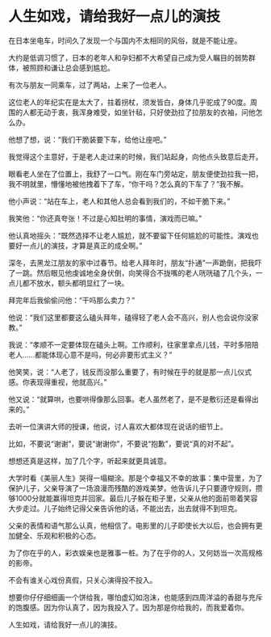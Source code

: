 # 人生如戏，请给我好一点儿的演技

在日本坐电车，时间久了发现一个与国内不太相同的风俗，就是不能让座。 

大约是低调习惯了，日本的老年人和孕妇都不大希望自己成为受人瞩目的弱势群体，被照顾和谦让总会感到尴尬。 

有次与朋友一同乘车，过了两站，上来了一位老人。 

这位老人的年纪实在是太大了，拄着拐杖，须发皆白，身体几乎驼成了90度。周围的人都无动于衷，我浑身难受，如坐针毡，只好使劲拉了拉朋友的衣袖，问他怎么办。 

他想了想，说：“我们干脆装要下车，给他让座吧。” 

我觉得这个主意好，于是老人走过来的时候，我们站起身，向他点头致意后走开。 

眼看老人坐在了位置上，我舒了一口气。刚在车门旁站定，朋友便使劲拉我一把，我不明就里，懵懂地被他拽着下了车，“你干吗？怎么真的下车了？”我不解。 

他小声说：“站在车上，老人和其他人总会看到我们的，不如干脆下来。” 

我笑他：“你还真夸张！不过是心知肚明的事情，演戏而已嘛。” 

他认真地摇头：“既然选择不让老人尴尬，就不要留下任何尴尬的可能性。演戏也要好一点儿的演技，才算是真正的成全啊。” 

深冬，去黑龙江朋友的家中过春节。给老人拜年时，朋友“扑通”一声跪倒，把我吓了一跳。然后眼见他虔诚地全身伏倒，向笑得合不拢嘴的老人咣咣磕了几个头，一点儿都不放水，额头都明显红了一块。 

拜完年后我偷偷问他：“干吗那么卖力？” 

他说：“我们这里都要这么磕头拜年，磕得轻了老人会不高兴，别人也会说你没家教。” 

我说：“孝顺不一定要体现在磕头上啊。工作顺利，往家里拿点儿钱，平时多陪陪老人……都能体现心意不是吗，何必非要形式主义？” 

他笑笑，说：“人老了，钱反而没那么重要了，有时候在乎的就是那一点儿仪式感。你表现得重视，他就高兴。” 

他又说：“就算哄，也要哄得像那么回事。老人虽然老了，是不是敷衍还是看得出来的。” 

去听一位演讲大师的授课，他说，讨人喜欢大都体现在说话的细节上。 

比如，不要说“谢谢”，要说“谢谢你”，不要说“抱歉”，要说“真的对不起”。 

想想还真是这样，加了几个字，听起来就更具诚意。 

大学时看《美丽人生》哭得一塌糊涂。那是个幸福又不幸的故事：集中营里，为了保护儿子，父亲导演了一场浪漫而残酷的游戏美梦。他告诉儿子只要遵守规则，攒够1000分就能赢得坦克并回家。最后儿子躲在柜子里，父亲从他的面前带着笑容大步走过。儿子始终记得父亲告诉他的话，不能出去，出去就得不到坦克。 

父亲的表情和语气那么认真，他相信了。电影里的儿子即使长大以后，也会拥有更加健全、乐观和积极的心态。 

为了你在乎的人，彩衣娱亲也是雅事一桩。为了在乎你的人，又何妨当一次高规格的影帝。 

不会有谁关心戏份真假，只关心演得投不投入。 

想要你仔仔细细画一个饼给我，哪怕虚幻如泡沫，也能感到四周洋溢的香甜与充斥的饱腹感。因为你认真了，因为我投入了。因为那是你给我的，而我爱着你。 

人生如戏，请给我好一点儿的演技。